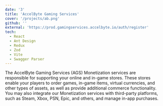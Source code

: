 ```yaml
---
date: '3'
title: 'AccelByte Gaming Services'
cover: '/projects/ab.png'
github: ''
external: 'https://prod.gamingservices.accelbyte.io/auth/register'
tech:
  - React
  - Ant Design
  - Redux
  - Zod
  - Vite
  - Swagger Parser
---
```


The AccelByte Gaming Services (AGS) Monetization services are responsible for supporting your online and in-game stores. These stores enable your players to order games, in-game items, virtual currencies, and other types of assets, as well as provide additional commerce functionality. You may also integrate our Monetization services with third-party platforms, such as Steam, Xbox, PSN, Epic, and others, and manage in-app purchases.
